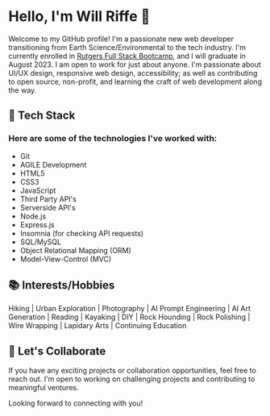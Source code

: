 # Hello, I'm Will Riffe 👋

Welcome to my GitHub profile! I'm a passionate new web developer  transitioning from Earth Science/Environmental to the tech industry. I'm currently enrolled in [Rutgers Full Stack Bootcamp](https://bootcamp.rutgers.edu/coding/), and I will graduate in August 2023. I am open to work for just about anyone. I'm passionate about UI/UX design, responsive web design, accessibility; as well as contributing to open source, non-profit, and learning the craft of web development along the way. 


## 🚀 Tech Stack
### Here are some of the technologies I've worked with:

- Git
- AGILE Development
- HTML5
- CSS3
- JavaScript
- Third Party API's
- Serverside API's
- Node.js
- Express.js
- Insomnia (for checking API requests)
- SQL/MySQL
- Object Relational Mapping (ORM)
- Model-View-Control (MVC)

<!--
## 🌐 Connect with Me

You can find me on different platforms. Let's connect and collaborate:

[<img align="left" alt="LinkedIn" width="50px" src="https://i.imgur.com/mg8oOzZ.png" />](https://www.linkedin.com/in/w-r/)
</br>
[<img align="left" alt="Twitter" width="50px" src="https://icons8.com/icon/5MQ0gPAYYx7a/twitter" />](https://twitter.com/wills_rocks?s=21&t=Zgur_-ZrBedC_sEIRb7FGg)
[<img align="left" alt="Discord" width="22px" src="https://raw.githubusercontent.com/iconic/open-iconic/master/svg/discord.svg" />](discordapp.com/users/Bustajawline#3346)
[<img align="left" alt="Website" width="22px" src="https://raw.githubusercontent.com/iconic/open-iconic/master/svg/globe.svg" />](https://will-riffe.github.io/portfolio/)

</br>
-->
## 📚 Interests/Hobbies

Hiking | Urban Exploration | Photography | AI Prompt Engineering | AI Art Generation | Reading |
Kayaking | DIY | Rock Hounding | Rock Polishing | Wire Wrapping | Lapidary Arts | Continuing 
Education


## 🤝 Let's Collaborate

If you have any exciting projects or collaboration opportunities, feel free to reach out. I'm open to working on challenging projects and contributing to meaningful ventures.

Looking forward to connecting with you!

